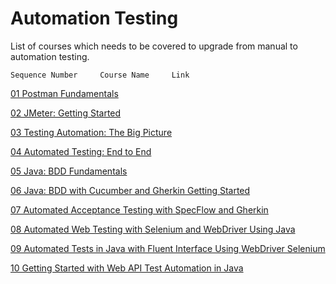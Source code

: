 # Automation Testing

List of courses which needs to be covered to upgrade from manual to automation testing.

~~~
Sequence Number 	Course Name 	Link 	
~~~

[01 Postman Fundamentals](https://app.pluralsight.com/library/courses/postman-fundamentals/table-of-contents)

[02 JMeter: Getting Started](https://app.pluralsight.com/library/courses/jmeter-getting-started/table-of-contents)

[03 Testing Automation: The Big Picture](https://app.pluralsight.com/library/courses/testing-automation-big-picture/table-of-contents)

[04 Automated Testing: End to End](https://app.pluralsight.com/library/courses/automated-testing-end-to-end/table-of-contents)

[05 Java: BDD Fundamentals](https://app.pluralsight.com/library/courses/java-bdd-fundamentals/table-of-contents)

[06 Java: BDD with Cucumber and Gherkin Getting Started](https://app.pluralsight.com/library/courses/java-bdd-cucumber-gherkin-getting-started/recommended-courses)

[07 Automated Acceptance Testing with SpecFlow and Gherkin](https://app.pluralsight.com/library/courses/automated-acceptance-testing-specflow-gherkin/table-of-contents)

[08 Automated Web Testing with Selenium and WebDriver Using Java](https://app.pluralsight.com/library/courses/automated-web-testing-selenium-webdriver-java/table-of-contents)

[09 Automated Tests in Java with Fluent Interface Using WebDriver Selenium](https://app.pluralsight.com/library/courses/automated-tests-java-fluent-interface-webdriver-selenium/table-of-contents)

[10 Getting Started with Web API Test Automation in Java](https://app.pluralsight.com/library/courses/java-web-api-test-automation-getting-started/table-of-contents)
